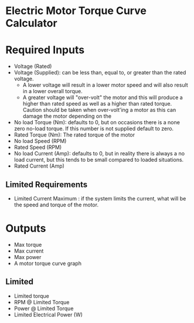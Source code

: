 # Electric Motor Torque Curve Calculator

# Required Inputs

- Voltage (Rated)
- Voltage (Supplied): can be less than, equal to, or greater than the rated
  voltage.
    - A lower voltage will result in a lower motor speed and will also result in
      a lower overall torque.
    - A greater voltage will "over-volt" the motor and this will produce a
      higher than rated speed as well as a higher than rated torque. Caution
      should be taken when over-volt'ing a motor as this can damage the motor
      depending on the
- No load Torque (Nm): defaults to 0, but on occasions there is a none zero no-load
  torque. If this number is not supplied default to zero.
- Rated Torque (Nm): The rated torque of the motor
- No load Speed (RPM)
- Rated Speed (RPM)
- No load Current (Amp): defaults to 0, but in reality there is always a no load
  current, but this tends to be small compared to loaded situations.
- Rated Current (Amp)

## Limited Requirements

- Limited Current Maximum : if the system limits the current, what will be the
  speed and torque of the motor.

# Outputs

- Max torque
- Max current
- Max power
- A motor torque curve graph

## Limited

- Limited torque
- RPM @ Limited Torque
- Power @ Limited Torque
- Limited Electrical Power (W)
